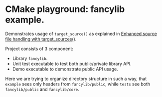 # CMake playground: fancylib example.

Demonstrates usage of `target_source()` as explained in
[Enhanced source file handling with target_sources()](https://crascit.com/2016/01/31/enhanced-source-file-handling-with-target_sources).

Project consists of 3 component:
+ Library `fancylib`.
+ Unit test executable to test both public/private library API.
+ Demo executable to demonstrate public API usage.

Here we are trying to organize directory structure in such a way,
that `example` sees only headers from `fancylib/public`, while `tests` see both
`fancylib/public` and `fancylib/core`.
